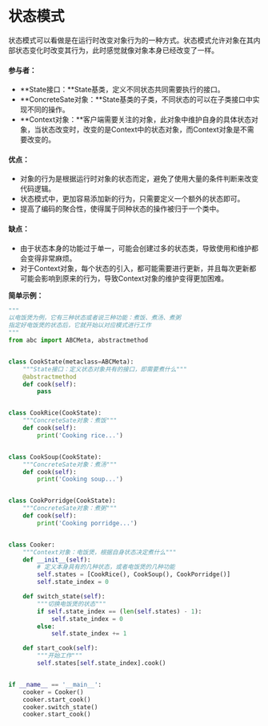 # 状态模式

状态模式可以看做是在运行时改变对象行为的一种方式。状态模式允许对象在其内部状态变化时改变其行为，此时感觉就像对象本身已经改变了一样。



#### 参与者：

* **State接口：**State基类，定义不同状态共同需要执行的接口。
* **ConcreteSate对象：**State基类的子类，不同状态的可以在子类接口中实现不同的操作。
* **Context对象：**客户端需要关注的对象，此对象中维护自身的具体状态对象，当状态改变时，改变的是Context中的状态对象，而Context对象是不需要改变的。



#### 优点：

* 对象的行为是根据运行时对象的状态而定，避免了使用大量的条件判断来改变代码逻辑。
* 状态模式中，更加容易添加新的行为，只需要定义一个额外的状态即可。
* 提高了编码的聚合性，使得属于同种状态的操作被归于一个类中。



#### 缺点：

* 由于状态本身的功能过于单一，可能会创建过多的状态类，导致使用和维护都会变得非常麻烦。
* 对于Context对象，每个状态的引入，都可能需要进行更新，并且每次更新都可能会影响到原来的行为，导致Context对象的维护变得更加困难。



**简单示例：**

```py
"""
以电饭煲为例，它有三种状态或者说三种功能：煮饭、煮汤、煮粥
指定好电饭煲的状态后，它就开始以对应模式进行工作
"""
from abc import ABCMeta, abstractmethod


class CookState(metaclass=ABCMeta):
    """State接口：定义状态对象共有的接口，即需要煮什么"""
    @abstractmethod
    def cook(self):
        pass


class CookRice(CookState):
    """ConcreteSate对象：煮饭"""
    def cook(self):
        print('Cooking rice...')


class CookSoup(CookState):
    """ConcreteSate对象：煮汤"""
    def cook(self):
        print('Cooking soup...')


class CookPorridge(CookState):
    """ConcreteSate对象：煮粥"""
    def cook(self):
        print('Cooking porridge...')


class Cooker:
    """Context对象：电饭煲，根据自身状态决定煮什么"""
    def __init__(self):
        # 定义本身具有的几种状态，或者电饭煲的几种功能
        self.states = [CookRice(), CookSoup(), CookPorridge()]
        self.state_index = 0

    def switch_state(self):
        """切换电饭煲的状态"""
        if self.state_index == (len(self.states) - 1):
            self.state_index = 0
        else:
            self.state_index += 1

    def start_cook(self):
        """开始工作"""
        self.states[self.state_index].cook()


if __name__ == '__main__':
    cooker = Cooker()
    cooker.start_cook()
    cooker.switch_state()
    cooker.start_cook()
```



